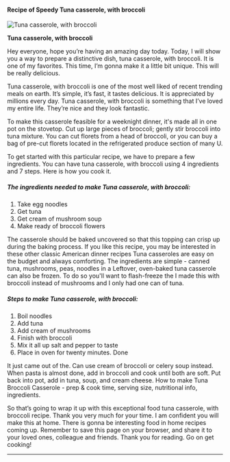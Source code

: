             

#### Recipe of Speedy Tuna casserole, with broccoli

![Tuna casserole, with broccoli](https://img-global.cpcdn.com/recipes/6605714597347328/751x532cq70/tuna-casserole-with-broccoli-recipe-main-photo.jpg)

**Tuna casserole, with broccoli**

Hey everyone, hope you’re having an amazing day today. Today, I will show you a way to prepare a distinctive dish, tuna casserole, with broccoli. It is one of my favorites. This time, I’m gonna make it a little bit unique. This will be really delicious.

Tuna casserole, with broccoli is one of the most well liked of recent trending meals on earth. It’s simple, it’s fast, it tastes delicious. It is appreciated by millions every day. Tuna casserole, with broccoli is something that I’ve loved my entire life. They’re nice and they look fantastic.

To make this casserole feasible for a weeknight dinner, it's made all in one pot on the stovetop. Cut up large pieces of broccoli; gently stir broccoli into tuna mixture. You can cut florets from a head of broccoli, or you can buy a bag of pre-cut florets located in the refrigerated produce section of many U.

To get started with this particular recipe, we have to prepare a few ingredients. You can have tuna casserole, with broccoli using 4 ingredients and 7 steps. Here is how you cook it.

##### The ingredients needed to make Tuna casserole, with broccoli:

1.  Take egg noodles
2.  Get tuna
3.  Get cream of mushroom soup
4.  Make ready of broccoli flowers

The casserole should be baked uncovered so that this topping can crisp up during the baking process. If you like this recipe, you may be interested in these other classic American dinner recipes Tuna casseroles are easy on the budget and always comforting. The ingredients are simple - canned tuna, mushrooms, peas, noodles in a Leftover, oven-baked tuna casserole can also be frozen. To do so you'll want to flash-freeze the I made this with broccoli instead of mushrooms and I only had one can of tuna.

##### Steps to make Tuna casserole, with broccoli:

1.  Boil noodles
2.  Add tuna
3.  Add cream of mushrooms
4.  Finish with broccoli
5.  Mix it all up salt and pepper to taste
6.  Place in oven for twenty minutes. Done

It just came out of the. Can use cream of broccoli or celery soup instead. When pasta is almost done, add in broccoli and cook until both are soft. Put back into pot, add in tuna, soup, and cream cheese. How to make Tuna Broccoli Casserole - prep & cook time, serving size, nutritional info, ingredients.

So that’s going to wrap it up with this exceptional food tuna casserole, with broccoli recipe. Thank you very much for your time. I am confident you will make this at home. There is gonna be interesting food in home recipes coming up. Remember to save this page on your browser, and share it to your loved ones, colleague and friends. Thank you for reading. Go on get cooking!

* * *